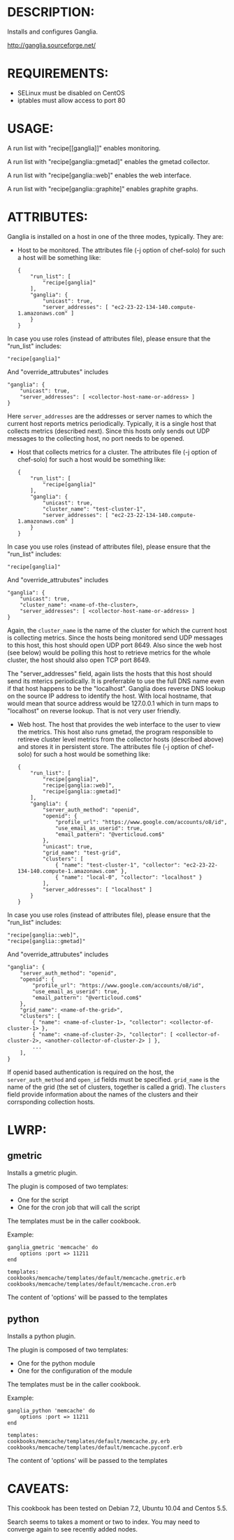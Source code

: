 # DESCRIPTION:

Installs and configures Ganglia.

http://ganglia.sourceforge.net/

# REQUIREMENTS:

*   SELinux must be disabled on CentOS
*   iptables must allow access to port 80

# USAGE:

A run list with "recipe[[ganglia]]" enables monitoring.

A run list with "recipe[ganglia::gmetad]" enables the gmetad collector.

A run list with "recipe[ganglia::web]" enables the web interface.

A run list with "recipe[ganglia::graphite]" enables graphite graphs.

# ATTRIBUTES:

Ganglia is installed on a host in one of the three modes, typically. They are:
*   Host to be monitored. The attributes file (-j option of chef-solo) for
    such a host will be something like:

        {
            "run_list": [
                "recipe[ganglia]"
            ],
            "ganglia": {
                "unicast": true,
                "server_addresses": [ "ec2-23-22-134-140.compute-1.amazonaws.com" ]
            }
        }


In case you use roles (instead of attributes file), please ensure that the
"run_list" includes:

    "recipe[ganglia]"

And "override_attrubutes" includes

    "ganglia": {
        "unicast": true,
        "server_addresses": [ <collector-host-name-or-address> ]
    }

Here `server_addresses` are the addresses or server names to which the current
host reports metrics periodically. Typically, it is a single host that
collects metrics (described next). Since this hosts only sends out UDP
messages to the collecting host, no port needs to be opened.

*   Host that collects metrics for a cluster. The attributes file (-j option
    of chef-solo) for such a host would be something like:

        {
            "run_list": [
                "recipe[ganglia]"
            ],
            "ganglia": {
                "unicast": true,
                "cluster_name": "test-cluster-1",
                "server_addresses": [ "ec2-23-22-134-140.compute-1.amazonaws.com" ]
            }
        }


In case you use roles (instead of attributes file), please ensure that the
"run_list" includes:

    "recipe[ganglia]"

And "override_attrubutes" includes

    "ganglia": {
        "unicast": true,
        "cluster_name": <name-of-the-cluster>,
        "server_addresses": [ <collector-host-name-or-address> ]
    }

Again, the `cluster_name` is the name of the cluster for which the current
host is collecting metrics. Since the hosts being monitored send UDP messages
to this host, this host should open UDP port 8649. Also since the web host
(see below) would be polling this host to retrieve metrics for the whole
cluster, the host should also open TCP port 8649.

The "server_addresses" field, again lists the hosts that this host should send
its mterics periodically. It is preferrable to use the full DNS name even if
that host happens to be the "localhost". Ganglia does reverse DNS lookup on
the source IP address to identify the host. With local hostname, that would
mean that source address would be 127.0.0.1 which in turn maps to "localhost"
on reverse lookup. That is not very user friendly.

*   Web host. The host that provides the web interface to the user to view the
    metrics. This host also runs gmetad, the program responsible to retireve
    cluster level metrics from the collector hosts (described above) and
    stores it in persistent store. The attributes file (-j option of
    chef-solo) for such a host would be something like:

        {
            "run_list": [
                "recipe[ganglia]",
                "recipe[ganglia::web]",
                "recipe[ganglia::gmetad]"
            ],
            "ganglia": {
                "server_auth_method": "openid",
                "openid": {
                    "profile_url": "https://www.google.com/accounts/o8/id",
                    "use_email_as_userid": true,
                    "email_pattern": "@verticloud.com$"
                },
                "unicast": true,
                "grid_name": "test-grid",
                "clusters": [
                    { "name": "test-cluster-1", "collector": "ec2-23-22-134-140.compute-1.amazonaws.com" },
                    { "name": "local-0", "collector": "localhost" }
                ],
                "server_addresses": [ "localhost" ]
            }
        }


In case you use roles (instead of attributes file), please ensure that the
"run_list" includes:

    "recipe[ganglia::web]",
    "recipe[ganglia::gmetad]"

And "override_attrubutes" includes

    "ganglia": {
        "server_auth_method": "openid",
        "openid": {
            "profile_url": "https://www.google.com/accounts/o8/id",
            "use_email_as_userid": true,
            "email_pattern": "@verticloud.com$"
        },
        "grid_name": <name-of-the-grid>",
        "clusters": [
            { "name": <name-of-cluster-1>, "collector": <collector-of-cluster-1> },
            { "name": <name-of-cluster-2>, "collector": [ <collector-of-cluster-2>, <another-collector-of-cluster-2> ] },
            ...
        ],
    }

If openid based authentication is required on the host, the
`server_auth_method` and `open_id` fields must be specified. `grid_name` is
the name of the grid (the set of clusters, together is called a grid). The
`clusters` field provide information about the names of the clusters and their
corrsponding collection hosts.

# LWRP:

## gmetric

Installs a gmetric plugin.

The plugin is composed of two templates:
*   One for the script
*   One for the cron job that will call the script


The templates must be in the caller cookbook.

Example:

    ganglia_gmetric 'memcache' do
        options :port => 11211
    end

    templates:
    cookbooks/memcache/templates/default/memcache.gmetric.erb
    cookbooks/memcache/templates/default/memcache.cron.erb

The content of 'options' will be passed to the templates

## python

Installs a python plugin.

The plugin is composed of two templates:
*   One for the python module
*   One for the configuration of the module


The templates must be in the caller cookbook.

Example:

    ganglia_python 'memcache' do
        options :port => 11211
    end

    templates:
    cookbooks/memcache/templates/default/memcache.py.erb
    cookbooks/memcache/templates/default/memcache.pyconf.erb

The content of 'options' will be passed to the templates

# CAVEATS: 

This cookbook has been tested on Debian 7.2, Ubuntu 10.04 and Centos 5.5.

Search seems to takes a moment or two to index. You may need to converge again
to see recently added nodes.
